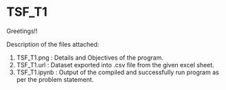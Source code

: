 # TSF_T1

Greetings!!

Description of the files attached:

1) TSF_T1.png : Details and Objectives of the program.
2) TSF_T1.url : Dataset exported into .csv file from the given excel sheet.
3) TSF_T1.ipynb : Output of the compiled and successfully run program as per the problem statement.
